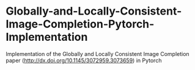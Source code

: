 # Globally-and-Locally-Consistent-Image-Completion-Pytorch-Implementation
Implementation of the Globally and Locally Consistent Image Completion paper (http://dx.doi.org/10.1145/3072959.3073659) in Pytorch
